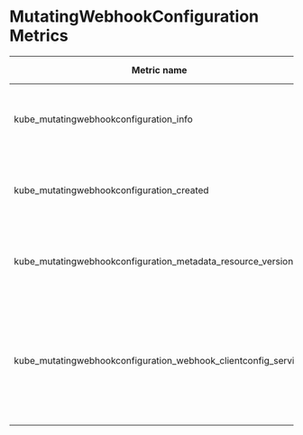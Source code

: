 # MutatingWebhookConfiguration Metrics

| Metric name                                                    | Metric type | Labels/tags                                                                                                                                                                                                                                                                                   | Status       |
| -------------------------------------------------------------- | ----------- | --------------------------------------------------------------------------------------------------------------------------------------------------------------------------------------------------------------------------------------------------------------------------------------------- | ------------ |
| kube_mutatingwebhookconfiguration_info                         | Gauge       | `mutatingwebhookconfiguration`=&lt;mutatingwebhookconfiguration-name&gt; <br> `namespace`=&lt;mutatingwebhookconfiguration-namespace&gt;                                                                                                                                                      | EXPERIMENTAL |
| kube_mutatingwebhookconfiguration_created                      | Gauge       | `mutatingwebhookconfiguration`=&lt;mutatingwebhookconfiguration-name&gt; <br> `namespace`=&lt;mutatingwebhookconfiguration-namespace&gt;                                                                                                                                                      | EXPERIMENTAL |
| kube_mutatingwebhookconfiguration_metadata_resource_version    | Gauge       | `mutatingwebhookconfiguration`=&lt;mutatingwebhookconfiguration-name&gt; <br> `namespace`=&lt;mutatingwebhookconfiguration-namespace&gt;                                                                                                                                                      | EXPERIMENTAL |
| kube_mutatingwebhookconfiguration_webhook_clientconfig_service | Gauge       | `mutatingwebhookconfiguration`=&lt;mutatingwebhookconfiguration-name&gt; <br> `namespace`=&lt;mutatingwebhookconfiguration-namespace&gt; <br> `webhook_name`=&lt;webhook-name&gt; <br> `service_name`=&lt;webhook-service-name&gt; <br> `service_namespace`=&lt;webhook-service-namespace&gt; | EXPERIMENTAL |
